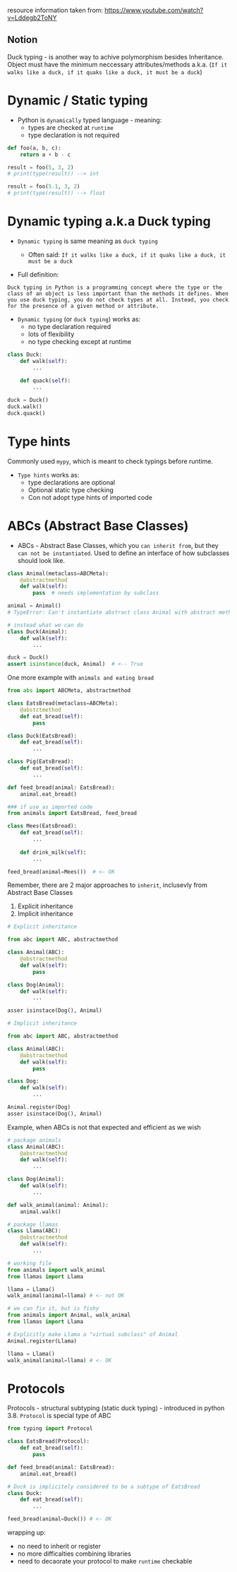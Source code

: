 resource information taken from: https://www.youtube.com/watch?v=Lddegb2ToNY

## Notion
Duck typing - is another way to achive polymorphism besides Inheritance. Object must have the minimum neccessary attributes/methods a.k.a. (`If it walks like a duck, if it quaks like a duck, it must be a duck`)

# Dynamic / Static typing
- Python is `dynamically` typed language - meaning:
    - types are checked at `runtime`
    - type declaration is not required 

```python
def foo(a, b, c):
    return a + b - c

result = foo(5, 3, 2)
# print(type(result)) --> int

result = foo(5.1, 3, 2)
# print(type(result)) --> float
```

# Dynamic typing a.k.a Duck typing
- `Dynamic typing` is same meaning as `duck typing`
    - Often said: `If it walks like a duck, if it quaks like a duck, it must be a duck`

- Full definition:
```
Duck typing in Python is a programming concept where the type or the class of an object is less important than the methods it defines. When you use duck typing, you do not check types at all. Instead, you check for the presence of a given method or attribute.
```

- `Dynamic typing` (or `duck typing`) works as:
    - no type declaration required
    - lots of flexibility
    - no type checking except at runtime

```python
class Duck:
    def walk(self):
        ...
    
    def quack(self): 
        ...

duck = Duck()
duck.walk()
duck.quack()
```

# Type hints
Commonly used `mypy`, which is meant to check typings before runtime.

- `Type hints` works as:
    - type declarations are optional
    - Optional static type checking
    - Con not adopt type hints of imported code

# ABCs (Abstract Base Classes)
- ABCs - Abstract Base Classes, which you `can inherit from`, but they `can not be instantiated`. Used to define an interface of how subclasses should look like.

```python
class Animal(metaclass=ABCMeta):
    @abstractmethod
    def walk(self):
        pass  # needs implementation by subclass

animal = Animal()
# TypeError: Can't instantiate abstract class Animal with abstract method walk

# instead what we can do
class Duck(Animal):
    def walk(self):
        ...

duck = Duck()
assert isinstance(duck, Animal)  # <-- True
```

One more example with `animals and eating bread`
```python
from abs import ABCMeta, abstractmethod

class EatsBread(metaclass=ABCMeta):
    @abstctmethod
    def eat_bread(self):
        pass

class Duck(EatsBread):
    def eat_bread(self):
        ...

class Pig(EatsBread):
    def eat_bread(self):
        ...

def feed_bread(animal: EatsBread):
    animal.eat_bread()

### if use as imported code
from animals import EatsBread, feed_bread

class Mees(EatsBread):
    def eat_bread(self):
        ...
    
    def drink_milk(self):
        ...

feed_bread(animal=Mees())  # <- OK
```

Remember, there are 2 major approaches to `inherit`, inclusevly from Abstract Base Classes
1. Explicit inheritance
2. Implicit inheritance

```python
# Explicit inheritance

from abc import ABC, abstractmethod

class Animal(ABC):
    @abstractmethod
    def walk(self):
        pass

class Dog(Animal):
    def walk(self):
        ...

asser isinstace(Dog(), Animal)
```

```python
# Implicit inheritance

from abc import ABC, abstractmethod

class Animal(ABC):
    @abstractmethod
    def walk(self):
        pass

class Dog:
    def walk(self):
        ...

Animal.register(Dog)
asser isinstace(Dog(), Animal)
```

Example, when ABCs is not that expected and efficient as we wish
```python
# package animals
class Animal(ABC):
    @abstractmethod
    def walk(self):
        ...

class Dog(Animal):
    def walk(self):
        ...

def walk_animal(animal: Animal):
    animal.walk()

# package llamas
class Llama(ABC):
    @abstractmethod
    def walk(self):
        ...

# working file
from animals import walk_animal
from llamas import Llama

llama = Llama()
walk_animal(animal=llama) # <- not OK

# we can fix it, but is fishy
from animals import Animal, walk_animal
from llamas import Llama

# Explicitly make Llama a "virtual subclass" of Animal
Animal.register(Llama)

llama = Llama()
walk_animal(animal=llama) # <- OK
```

# Protocols
Protocols - structural subtyping (static duck typing) - introduced in python 3.8. `Protocol` is special type of ABC

```python
from typing import Protocol

class EatsBread(Protocol):
    def eat_bread(self):
        pass

def feed_bread(animal: EatsBread):
    animal.eat_bread()

# Duck is implicitely considered to be a subtype of EatsBread
class Duck:
    def eat_bread(self):
        ...

feed_bread(animal=Duck()) # <- OK
```

wrapping up:
- no need to inherit or register
- no more difficalties combining libraries
- need to decaorate your protocol to make `runtime` checkable



